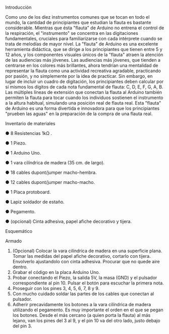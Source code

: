 Introducción

Como uno de los diez instrumentos comunes que se tocan en todo el mundo, la
cantidad de principiantes que estudian la flauta es bastante considerable. Mientras que ésta
"flauta" de Arduino no entrena el control de la respiración, el "instrumento" se concentra
en las digitaciones fundamentales, cruciales para familiarizarse con cada intérprete
cuando se trata de melodías de mayor nivel.
La "flauta" de Arduino es una excelente herramienta didáctica, que se dirige a los
principiantes que tienen entre 5 y 12 años, y los componentes visuales únicos de la
"flauta" atraen la atención de las audiencias más jóvenes. Las audiencias más jóvenes, que
tienden a centrarse en los colores más brillantes, ahora tendrían una mentalidad de
representar la flauta como una actividad recreativa agradable, practicando por pasión, y no
simplemente por la idea de practicar. Sin embargo, en lugar de incluir un cuadro de
digitación, los principiantes deben calcular por sí mismos los dígitos de cada nota
fundamental de flauta: C, D, E, F, G, A, B.
Las múltiples líneas de extensión que conectan la flauta al Arduino también permiten
la flauta para tocar cuando los individuos sostienen el instrumento a la altura habitual,
simulando una posición real de flauta real. Esta "flauta" de Arduino es una forma divertida e
innovadora para que los principiantes "prueben las aguas" en la preparación de la compra
de una flauta real.

Inventario de materiales

● 8 Resistencias 1kΩ .

● 1 Piezo.

● 1 Arduino Uno.

● 1 vara cilíndrica de madera (35 cm. de largo).

● 18 cables dupont/jumper macho-hembra.

● 12 cables dupont/jumper macho-macho.

● 1 Placa protoboard.

● Lapiz soldador de estaño.

● Pegamento.

● (opcional) Cinta adhesiva, papel afiche decorativo y tijera.


Esquemático

Armado

1. (Opcional) Colocar la vara cilíndrica de madera en una superficie plana. Tomar las
medidas del papel afiche decorativo, cortarlo con tijera. Envolverlo ajustandolo con
cinta adhesiva. Procurar que no quede aire dentro.
2. Grabar el código en la placa Arduino Uno.
3. Probar conectando el Piezo, la salida 5V, la masa (GND) y el pulsador
correspondiente al pin 10. Pulsar el botón para escuchar la primera nota.
4. Proseguir con los pines 3, 4, 5, 6, 7, 8 y 9.
5. Con mucho cuidado soldar las partes de los cables que conectan al pulsador.
6. Adherir precavidamente los botones a la vara cilíndrica de madera utilizando el
pegamento. Es muy importante el orden en el que se pegan los botones. Desde el
más cercano (a quien porta la flauta) al más lejano, van los pines del 3 al 9, y el pin
10 va del otro lado, justo debajo del pin 3.
